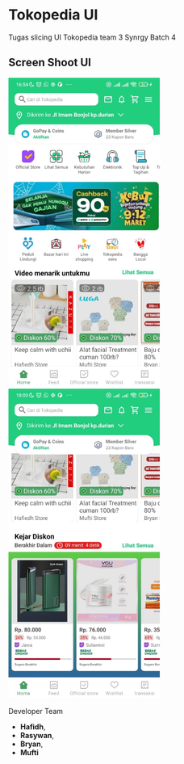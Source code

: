 # Tokopedia UI

Tugas slicing UI Tokopedia team 3 Synrgy Batch 4

## Screen Shoot UI

<img src="app/src/main/assets/home.jpeg?raw=true" alt="drawing" width="300"/>
<img src="app/src/main/assets/home_scrolled.jpg?raw=true" alt="drawing" width="300"/>

Developer Team
- **Hafidh**,
- **Rasywan**,
- **Bryan**,
- **Mufti**